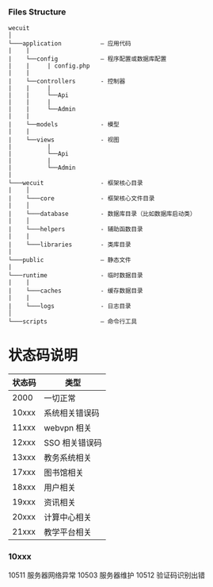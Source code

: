 ### Files Structure

```
wecuit
│
└───application           – 应用代码
|    |
|    └──config            – 程序配置或数据库配置
|    |     | config.php
|    |
|    └──controllers       - 控制器
|    |     |
|    |     └──Api
|    |     |
|    |     └──Admin
|    |
|    └──models            - 模型
|    |
|    └──views             - 视图
|          |
|          └──Api
|          |
|          └──Admin
|
└───wecuit                - 框架核心目录
|    │
|    └───core             - 框架核心文件目录
|    │
|    └───database         - 数据库目录（比如数据库启动类）
|    │
|    └───helpers          - 辅助函数目录
|    |
|    └───libraries        - 类库目录
|
└───public                – 静态文件
|
└───runtime               - 临时数据目录
|    |
|    └───caches           - 缓存数据目录
|    |
|    └───logs             - 日志目录
│
└───scripts               – 命令行工具

```

# 状态码说明

| 状态码 | 类型           |
| ------ | -------------- |
| 2000   | 一切正常       |
| 10xxx  | 系统相关错误码 |
| 11xxx  | webvpn 相关    |
| 12xxx  | SSO 相关错误码 |
| 13xxx  | 教务系统相关   |
| 17xxx  | 图书馆相关     |
| 18xxx  | 用户相关       |
| 19xxx  | 资讯相关       |
| 20xxx  | 计算中心相关   |
| 21xxx  | 教学平台相关   |

### 10xxx
10511  服务器网络异常
10503  服务器维护
10512  验证码识别出错